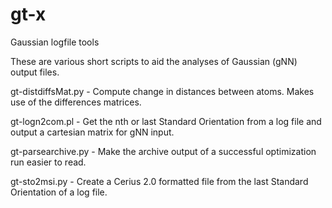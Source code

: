 # gt-x
Gaussian logfile tools

These are various short scripts to aid the analyses of Gaussian (gNN) output files. 

gt-distdiffsMat.py - Compute change in distances between atoms. Makes use of the differences matrices.

gt-logn2com.pl - Get the nth or last Standard Orientation from a log file and output a cartesian matrix for gNN input.

gt-parsearchive.py - Make the archive output of a successful optimization run easier to read.

gt-sto2msi.py - Create a Cerius 2.0 formatted file from the last Standard Orientation of a log file. 
